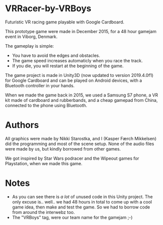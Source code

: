 # VRRacer-by-VRBoys
Futuristic VR racing game playable with Google Cardboard.

This prototype game were made in December 2015, for a 48 hour gamejam event in Viborg, Denmark.

The gameplay is simple:
- You have to avoid the edges and obstacles.
- The game speed increases automaticly when you race the track.
- If you die, you will restart at the beginning of the game.

The game project is made in Unity3D (now updated to version 2019.4.0f1) for Google Cardboard and can be played on Android devices, with a Bluetooth controller in your hands.

When we made the game back in 2015, we used a Samsung S7 phone, a VR kit made of cardboard and rubberbands, and a cheap gamepad from China, connected to the phone using Bluetooth.

# Authors
All graphics were made by Nikki Starostka, and I (Kasper Færch Mikkelsen) did the programming and most of the scene setup.
None of the audio files were made by us, but kindly borrowed from other games.

We got inspired by Star Wars podracer and the Wipeout games for Playstation, when we made this game.


# Notes
- As you can see there is *a lot* of unused code in this Unity project. The only excuse is.. well.. we had 48 hours in total to come up with a cool game idea, then make and test the game. So we had to borrow code from around the interwebz too.
- The "VRBoys" tag, were our team name for the gamejam ;-)

